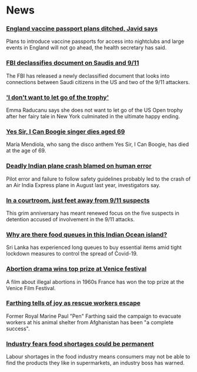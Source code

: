 # News
### [England vaccine passport plans ditched, Javid says](https://www.bbc.com/news/uk-58535258)
Plans to introduce vaccine passports for access into nightclubs and large events in England will not go ahead, the health secretary has said.
### [FBI declassifies document on Saudis and 9/11](https://www.bbc.com/news/world-us-canada-58533538)
The FBI has released a newly declassified document that looks into connections between Saudi citizens in the US and two of the 9/11 attackers.
### ['I don't want to let go of the trophy'](https://www.bbc.com/sport/tennis/58533776)
Emma Raducanu says she does not want to let go of the US Open trophy after her fairy tale in New York culminated in the ultimate happy ending.
### [Yes Sir, I Can Boogie singer dies aged 69](https://www.bbc.com/news/entertainment-arts-58533613)
María Mendiola, who sang the disco anthem Yes Sir, I Can Boogie, has died at the age of 69.
### [Deadly Indian plane crash blamed on human error](https://www.bbc.com/news/world-asia-india-58532514)
Pilot error and failure to follow safety guidelines probably led to the crash of an Air India Express plane in August last year, investigators say.
### [In a courtroom, just feet away from 9/11 suspects](https://www.bbc.com/news/world-latin-america-58527700)
This grim anniversary has meant renewed focus on the five suspects in detention accused of involvement in the 9/11 attacks.
### [Why are there food queues in this Indian Ocean island?](https://www.bbc.com/news/world-asia-pacific-58485674)
Sri Lanka has experienced long queues to buy essential items amid tight lockdown measures to control the spread of Covid-19.
### [Abortion drama wins top prize at Venice festival](https://www.bbc.com/news/entertainment-arts-58533531)
A film about illegal abortions in 1960s France has won the top prize at the Venice Film Festival.
### [Farthing tells of joy as rescue workers escape](https://www.bbc.com/news/uk-58533972)
Former Royal Marine Paul "Pen" Farthing said the campaign to evacuate workers at his animal shelter from Afghanistan has been "a complete success".
### [Industry fears food shortages could be permanent](https://www.bbc.com/news/business-58519997)
Labour shortages in the food industry means consumers may not be able to find the products they like in supermarkets, an industry boss has warned. 

